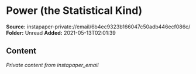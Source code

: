 # Power (the Statistical Kind)

**Source:** instapaper-private://email/6b4ec9323b166047c50adb446ecf086c/
**Folder:** Unread
**Added:** 2021-05-13T02:01:39




## Content
*Private content from instapaper_email*
